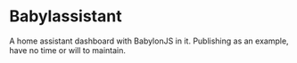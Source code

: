 # Babylassistant

A home assistant dashboard with BabylonJS in it. Publishing as an example, have no time or will to maintain.
